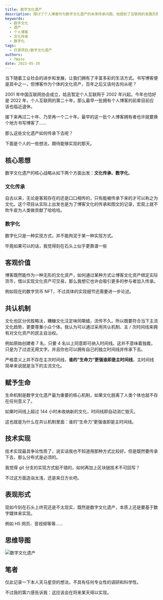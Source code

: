 ```yaml
---
title: 数字文化遗产
description: 探讨了个人博客作为数字文化遗产的未来传承问题。他提到了互联网的发展历程以及个人博客的兴起，并思考了如何将个人博客作为文化遗产传承下去的核心思想。作者强调了文化传承和数字化的重要性，同时提到了数字文化遗产的客观价值和共认机制。他还提出了生命机制和技术实现方面的想法，最后讨论了数字文化遗产的表现形式。
keywords:
  - 数字文化
  - 遗产
  - 个人博客
  - 文化传承
  - 数字化
tags:
  - 开源项目/数字文化遗产
authors:
  - 7Wate
date: 2022-05-30
---
```


当下随着工业社会的进步和发展，让我们拥有了丰富多彩的生活方式。书写博客便是其中之一，但博客作为个体的文化资产，百年之后又该何去何从呢？

2001 年中国互联网协会成立，姑且暂定个人互联网于 2002 年兴起。今年也恰好是 2022 年，个人互联网的第二十年，那么最早一批拥有个人博客的前辈目前应该也临近退休。

接下来再过二十年、乃至再一个二十年。最早的这一批个人博客拥有者也许就要换个地方书写博客了……

那么这些文化遗产如何传承下去呢？

下面是个人的一些想法，期待能够实现的那天。

## 核心思想

数字文化遗产的核心战略从如下两个方面出发：**文化传承、数字化**。

### 文化传承

自古以来，无论是客观存在的还是口口相传的，只有能被传承下来的才可以称之为文化。这个项目从实际上出发也是为了博客文化的传承和图文的记录，宏观上就不吹牛皮为人类做贡献了哈哈哈。

### 数字化

数字化只是一种实现方式，并不能拘泥于某一种实现方式。

毕竟如果可以的话，我觉得刻在石头上似乎更靠谱一些

## 客观价值

博客既然能作为一种无形的文化资产，如何通过某种方式让博客文化资产绑定实际货币，借以实现文化资产可交易，那么我想它也许会吸引更多的参与者加入传承。

例如现在的数字货币 NFT，不过具体的实现细节还需要进一步论述。

## 共认机制

文化也区分优胜略汰，糟糠文化注定味同嚼蜡，流传不久。所以既要符合当下主流文化趋势，更要尊重小众个体。我认为可以通过采用共认机制、主 / 次时间线来拥有对文化资产的民主自治权。

例如原始创建者 7 名，只要 4 名以上同意即可纳入时间线。这并不意味着独裁，只是为了过滤无用文字。并且你也可以拥有自己的独立时间线并传承下去。

严格意义上并不存在主次时间线，**谁的”生命力“更强谁即是主时间线**，主时间线简单来说就是当下的主流文化。

## 赋予生命

生命机制是数字文化遗产最为重要的核心机制，如果文化脱离了人类个体也就不存在任何意义了。

如果时间线上超过 144 小时未收纳新的文化，时间线即自动消亡毁灭。

这也就是为什么在共认机制里面：谁的”生命力“更强谁即是主时间线。

## 技术实现

技术实现最具争论性质了，说实话我也不知道用那种方式比较好。但是既然要传承下去，那么分布式是必须的。

我觉得 git 分支的实现方式挺不错的，如何再加上区块链技术不可回写？

不过这方面造诣太浅，还是来日方长吧。

## 表现形式

现如今刻在石头上终究还是不太现实，既然是数字文化遗产，本质上还是要基于数字媒体来实现。

例如 H5 网页、音视频等等……

## 思维导图

![数字文化遗产](https://static.7wate.com/img/2022/05/30/80b1161dc61d3.png)

## 笔者

仅此记录一下本人天马星空的想法，不具有任何专业性的调研和科学性。

不过我的第六感告诉我：这应该会在将来某天得以实现。
